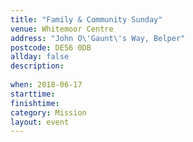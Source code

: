 ```yaml
---
title: "Family & Community Sunday"
venue: Whitemoor Centre
address: "John O\'Gaunt\'s Way, Belper"
postcode: DE56 0DB
allday: false
description: 
    
when: 2018-06-17
starttime: 
finishtime: 
category: Mission
layout: event
---
```

